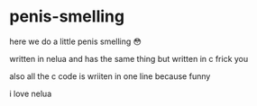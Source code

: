 # penis-smelling
here we do a little penis smelling
😳

written in nelua and has the same thing but written in c frick you

also all the c code is wriiten in one line because funny

i love nelua
